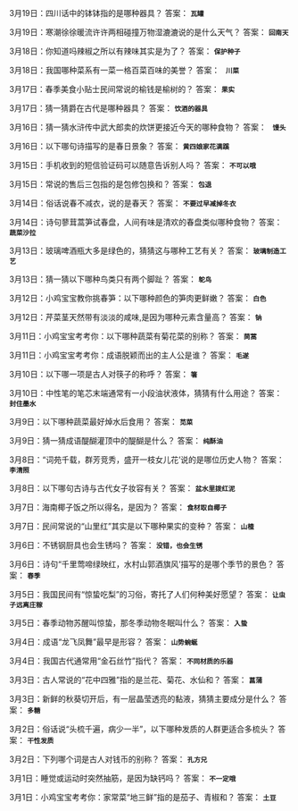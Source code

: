 3月19日：四川话中的钵钵指的是哪种器具？ 答案： **`瓦罐`**

3月19日：寒潮徐徐暖流许许两相碰撞万物湿漉漉说的是什么天气？ 答案： **`回南天`**

3月18日：你知道吗辣椒之所以有辣味其实是为了？ 答案： **`保护种子`**

3月18日：我国哪种菜系有一菜一格百菜百味的美誉？ 答案： **` 川菜`**

3月17日：春季美食小贴士民间常说的榆钱是榆树的？ 答案： **`果实`**

3月17日：猜一猜爵在古代是哪种器具？ 答案： **`饮酒的器具`**

3月16日：猜一猜水浒传中武大郎卖的炊饼更接近今天的哪种食物？ 答案： **` 馒头`**

3月16日：以下哪句诗描写的是春日景象？ 答案： **`黄四娘家花满蹊`**

3月15日：手机收到的短信验证码可以随意告诉别人吗？ 答案： **`不可以哦`**

3月15日：常说的售后三包指的是包修包换和？ 答案： **`包退`**

3月14日：俗话说春不减衣，说的是春天？ 答案： **`不要过早减掉冬衣`**

3月14日：诗句蓼茸蒿笋试春盘，人间有味是清欢的春盘类似哪种食物？ 答案： **`蔬菜沙拉`**

3月13日：玻璃啤酒瓶大多是绿色的，猜猜这与哪种工艺有关？ 答案： **`玻璃制造工艺`**

3月13日：猜一猜以下哪种鸟类只有两个脚趾？ 答案： **`鸵鸟`**

3月12日：小鸡宝宝教你挑春笋：以下哪种颜色的笋肉更鲜嫩？ 答案： **`白色`**

3月12日：芹菜茎天然带有淡淡的咸味,是因为哪种元素含量高？ 答案： **`钠`**

3月11日：小鸡宝宝考考你：以下哪种蔬菜有菊花菜的别称？ 答案： **`茼蒿`**

3月11日：小鸡宝宝考考你：成语脱颖而出的主人公是谁？ 答案： **`毛遂`**

3月10日：以下哪一项是古人对筷子的称呼？ 答案： **`箸`**

3月10日：中性笔的笔芯末端通常有一小段油状液体，猜猜有什么用途？ 答案： **`封住墨水`**

3月9日：以下哪种蔬菜最好焯水后食用？ 答案： **`苋菜`**

3月9日：猜一猜成语醍醐灌顶中的醍醐是什么？ 答案： **`纯酥油`**

3月8日：“词苑千载，群芳竞秀，盛开一枝女儿花’说的是哪位历史人物？ 答案： **`李清照`**

3月8日：以下哪句古诗与古代女子妆容有关？ 答案： **`盆水里拨红泥`**

3月7日：海南椰子饭之所以得名，是因为？ 答案： **`食材取自椰子`**

3月7日：民间常说的“山里红”其实是以下哪种果实的变种？ 答案： **`山楂`**

3月6日：不锈钢厨具也会生锈吗？ 答案： **`没错，也会生锈`**

3月6日：诗句“千里莺啼绿映红，水村山郭酒旗风’描写的是哪个季节的景色？ 答案： **`春季`**

3月5日：我国民间有“惊蛰吃梨”的习俗，寄托了人们何种美好愿望？ 答案： **`让虫子远离庄稼`**

3月5日：春季动物苏醒叫惊蛰，那冬季动物冬眠叫什么？ 答案： **`入蛰`**

3月4日：成语“龙飞凤舞”最早是形容？ 答案： **`山势蜿蜒`**

3月4日：我国古代通常用“金石丝竹”指代？ 答案： **`不同材质的乐器`**

3月3日：古人常说的“花中四雅”指的是兰花、菊花、水仙和？ 答案： **`菖蒲`**

3月3日：新鲜的秋葵切开后，有一层晶莹透亮的黏液，猜猜主要成分是什么？ 答案： **`多糖`**

3月2日：俗话说“头梳千遍，病少一半”，以下哪种发质的人群更适合多梳头？ 答案： **`干性发质`**

3月2日：下列哪个词是古人对钱币的别称？ 答案： **`孔方兄`**

3月1日：睡觉或运动时突然抽筋，是因为缺钙吗？ 答案： **`不一定哦`**

3月1日：小鸡宝宝考考你：家常菜“地三鲜”指的是茄子、青椒和？ 答案： **`土豆`**